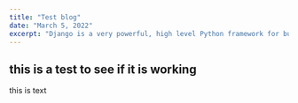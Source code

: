 ```yaml
---
title: "Test blog"
date: "March 5, 2022"
excerpt: "Django is a very powerful, high level Python framework for building web applications"
---
```


## this is a test to see if it is working

this is text
